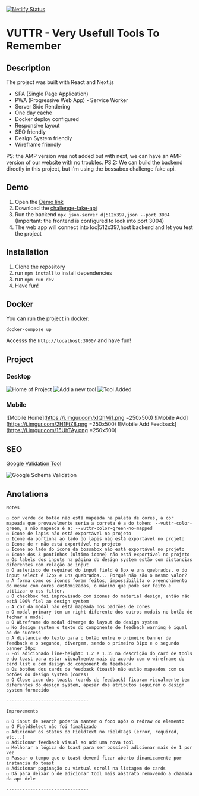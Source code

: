 [![Netlify Status](https://api.netlify.com/api/v1/badges/d704d950-13be-4148-9e05-2707e4370156/deploy-status)](https://app.netlify.com/sites/relaxed-khorana-454801/deploys)

# VUTTR - Very Usefull Tools To Remember

## Description

The project was built with React and Next.js

- SPA (Single Page Application)
- PWA (Progressive Web App) - Service Worker
- Server Side Rendering
- One day cache
- Docker deploy configured
- Responsive layout
- SEO friendly
- Design System friendly
- Wireframe friendly

PS: the AMP version was not added but with next, we can have an AMP version of our website with no troubles.
PS.2: We can build the backend directly in this project, but I'm using the bossabox challenge fake api.

## Demo

1. Open the [Demo link](https://relaxed-khorana-454801.netlify.app/)
1. Download the [challenge-fake-api](https://gitlab.com/bossabox/challenge-fake-api/tree/master)
1. Run the backend `npx json-server d|512x397,json --port 3004` (Important: the frontend is configured to look into port 3004)
1. The web app will connect into loc|512x397,host backend and let you test the project

## Installation

1. Clone the repository
1. run `npm install` to install dependencies
1. run `npm run dev`
1. Have fun!

## Docker

You can run the project in docker:

```
docker-compose up
```

Accesss the `http://localhost:3000/` and have fun!

## Project

### Desktop

![Home of Project](https://i.imgur.com/3MGPOp9.png)
![Add a new tool](https://i.imgur.com/eDi2jdJ.png)
![Tool Added](https://i.imgur.com/UgXTAqP.png)

### Mobile

![Mobile Home](https://i.imgur.com/xIQhMi1.png =250x500)
![Mobile Add](https://i.imgur.com/2H1FtZ8.png =250x500)
![Mobile Add Feedback](https://i.imgur.com/15UhTAy.png =250x500)

## SEO

[Google Validation Tool](https://search.google.com/test/rich-results?utm_campaign=sdtt&utm_medium=code&id=oMInlreNz0CgFCTaAFlomA)

![Google Schema Validation](https://i.imgur.com/5Gc0jXf.png)

## Anotations

```
Notes

☐ cor verde do botão não está mapeada na paleta de cores, a cor mapeada que provavelmente seria a correta é a do token: --vuttr-color-green, a não mapeada é a: --vuttr-color-green-no-mapped
☐ Icone de lapis não está exportável no projeto
☐ Icone da portinha ao lado do lapis não está exportável no projeto
☐ Icone de + não está exportável no projeto
☐ Icone ao lado do icone da bossabox não está exportável no projeto
☐ Icone dos 3 pontinhos (ultimo icone) não está exportável no projeto
☐ Os labels dos inputs na página do design system estão com distancias diferentes com relação ao input
☐ O asterisco de required do input field é 8px e uns quebrados, o do input select é 12px e uns quebrados... Porquê não são o mesmo valor?
☐ A forma como os icones foram feitos, impossibilita o preenchimento do mesmo com cores customizadas, o máximo que pode ser feito é utilizar o css filter.
☐ O checkbox foi improvisado com icones do material design, então não está 100% fiel ao design system
☐ A cor da modal não está mapeada nos padrões de cores
☐ O modal primary tem um right diferente dos outros modais no botão de fechar a modal
☐ O Wireframe do modal diverge do layout do design system
☐ No design system o texto do componente de feedback warning é igual ao de success
☐ A distancia do texto para o botão entre o primeiro banner de feedback e o segundo, divergem, sendo o primeiro 31px e o segundo banner 30px
☐ Foi adicionado line-height: 1.2 e 1.35 na descrição do card de tools e do toast para estar visualmente mais de acordo com o wireframe do card list e com design do component de feedback
☐ Os botões dos cards de feedback (toast) não estão mapeados com os botões do design system (cores)
☐ O Close icon dos toasts (cards de feedback) ficaram visualmente bem diferentes do design system, apesar dos atributos seguirem o design system fornecido

-------------------------------

Improvements

☐ O input de search poderia manter o foco após o redraw do elemento
☐ O FieldSelect não foi finalizado
☐ Adicionar os status do FieldText no FieldTags (error, required, etc...)
☐ Adicionar feedback visual ao add uma nova tool
☐ Melhorar a lógica do toast para ser possível adicionar mais de 1 por vez
☐ Passar o tempo que o toast deverá ficar aberto dinamicamente por instancia do toast
☐ Adicionar paginação ou virtual scroll na listagem de cards
☐ Dá para deixar o de adicionar tool mais abstrato removendo a chamada da api dele

-------------------------------
```
